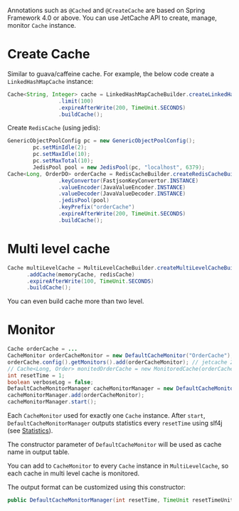 Annotations such as ```@Cached``` and ```@CreateCache``` are based on Spring Framework 4.0 or above.
You can use JetCache API to create, manage, monitor ```Cache``` instance.

# Create Cache
Similar to guava/caffeine cache. For example, the below code create a ```LinkedHashMapCache``` instance: 
```java
Cache<String, Integer> cache = LinkedHashMapCacheBuilder.createLinkedHashMapCacheBuilder()
                .limit(100)
                .expireAfterWrite(200, TimeUnit.SECONDS)
                .buildCache();
```

Create ```RedisCache``` (using jedis):
```java
GenericObjectPoolConfig pc = new GenericObjectPoolConfig();
        pc.setMinIdle(2);
        pc.setMaxIdle(10);
        pc.setMaxTotal(10);
        JedisPool pool = new JedisPool(pc, "localhost", 6379);
Cache<Long, OrderDO> orderCache = RedisCacheBuilder.createRedisCacheBuilder()
                .keyConvertor(FastjsonKeyConvertor.INSTANCE)
                .valueEncoder(JavaValueEncoder.INSTANCE)
                .valueDecoder(JavaValueDecoder.INSTANCE)
                .jedisPool(pool)
                .keyPrefix("orderCache")
                .expireAfterWrite(200, TimeUnit.SECONDS)
                .buildCache();
```

# Multi level cache
```java
Cache multiLevelCache = MultiLevelCacheBuilder.createMultiLevelCacheBuilder()
      .addCache(memoryCache, redisCache)
      .expireAfterWrite(100, TimeUnit.SECONDS)
      .buildCache();
```
You can even build cache more than two level.


# Monitor

```java
Cache orderCache = ...
CacheMonitor orderCacheMonitor = new DefaultCacheMonitor("OrderCache");
orderCache.config().getMonitors().add(orderCacheMonitor); // jetcache 2.2+, or call builder.addMonitor() before buildCache()
// Cache<Long, Order> monitedOrderCache = new MonitoredCache(orderCache, orderCacheMonitor); //before jetcache 2.2
int resetTime = 1;
boolean verboseLog = false;
DefaultCacheMonitorManager cacheMonitorManager = new DefaultCacheMonitorManager(resetTime, TimeUnit.SECONDS, verboseLog);
cacheMonitorManager.add(orderCacheMonitor);
cacheMonitorManager.start();
```
Each ```CacheMonitor``` used for exactly one ```Cache``` instance.
After ```start```, ```DefaultCacheMonitorManager``` outputs statistics every ```resetTime``` using slf4j (see [Statistics](Stat)).

The constructor parameter of ```DefaultCacheMonitor``` will be used as cache name in output table.

You can add to ```CacheMonitor``` to every ```Cache``` instance in ```MultiLevelCache```,
so each cache in multi level cache is monitored.

The output format can be customized using this constructor:
```java
public DefaultCacheMonitorManager(int resetTime, TimeUnit resetTimeUnit, Consumer<StatInfo> statCallback)
```